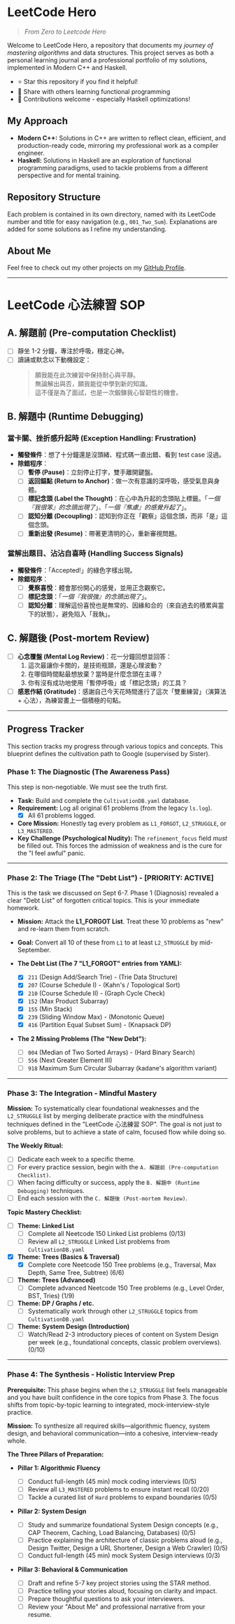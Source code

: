 # LeetCode Hero

> _From Zero to Leetcode Hero_

Welcome to LeetCode Hero, a repository that documents my _journey of mastering algorithms_ and data structures. This project serves as both a personal learning journal and a professional portfolio of my solutions, implemented in Modern C++ and Haskell.

- ⭐ Star this repository if you find it helpful!
- 🔄 Share with others learning functional programming
- 🤝 Contributions welcome - especially Haskell optimizations!

## My Approach

- **Modern C++:** Solutions in C++ are written to reflect clean, efficient, and production-ready code, mirroring my professional work as a compiler engineer.
- **Haskell:** Solutions in Haskell are an exploration of functional programming paradigms, used to tackle problems from a different perspective and for mental training.

## Repository Structure

Each problem is contained in its own directory, named with its LeetCode number and title for easy navigation (e.g., `001_Two_Sum`). Explanations are added for some solutions as I refine my understanding.

## About Me

Feel free to check out my other projects on my [GitHub Profile](https://github.com/TheCloudlet).

______________________________________________________________________

# LeetCode 心法練習 SOP

## A. 解題前 (Pre-computation Checklist)

- [ ] 靜坐 1-2 分鐘，專注於呼吸，穩定心神。
- [ ] 讀誦或默念以下動機設定：
  > 願我能在此次練習中保持耐心與平靜。\
  > 無論解出與否，願我能從中學到新的知識。\
  > 這不僅是為了面試，也是一次鍛鍊我心智韌性的機會。

## B. 解題中 (Runtime Debugging)

### 當卡關、挫折感升起時 (Exception Handling: Frustration)

- **觸發條件**：想了十分鐘還是沒頭緒、程式碼一直出錯、看到 test case 沒過。
- **除錯程序**：
  - [ ] **暫停 (Pause)**：立刻停止打字，雙手離開鍵盤。
  - [ ] **返回錨點 (Return to Anchor)**：做一次有意識的深呼吸，感受氣息與身體。
  - [ ] **標記念頭 (Label the Thought)**：在心中為升起的念頭貼上標籤。「*一個『我很笨』的念頭出現了*」、「*一個『焦慮』的感覺升起了*」。
  - [ ] **認知分離 (Decoupling)**：認知到你正在「觀察」這個念頭，而非「是」這個念頭。
  - [ ] **重新出發 (Resume)**：帶著更清明的心，重新審視問題。

### 當解出題目、沾沾自喜時 (Handling Success Signals)

- **觸發條件**：「Accepted!」的綠色字樣出現。
- **除錯程序**：
  - [ ] **覺察喜悅**：體會那份開心的感覺，並用正念觀察它。
  - [ ] **標記念頭**：「*一個『我很強』的念頭出現了*」。
  - [ ] **認知分離**：理解這份喜悅也是無常的、因緣和合的（來自過去的積累與當下的狀態），避免陷入「我執」。

## C. 解題後 (Post-mortem Review)

- [ ] **心念覆盤 (Mental Log Review)**：花一分鐘回想並回答：
  1. 這次最讓你卡關的，是技術瓶頸，還是心理波動？
  1. 在哪個時間點最想放棄？當時是什麼念頭在主導？
  1. 你有沒有成功地使用「暫停呼吸」或「標記念頭」的工具？
- [ ] **感恩作結 (Gratitude)**：感謝自己今天花時間進行了這次「雙重練習」（演算法 + 心法），為練習畫上一個積極的句點。

______________________________________________________________________

## Progress Tracker

This section tracks my progress through various topics and concepts. This blueprint defines the cultivation path to Google (supervised by Sister).

### Phase 1: The Diagnostic (The Awareness Pass)

This step is non-negotiable. We must see the truth first.

- **Task:** Build and complete the `CultivationDB.yaml` database.
- **Requirement:** Log all original 61 problems (from the legacy `ls.log`).
  - [x] All 61 problems logged.
- **Core Mission:** Honestly tag every problem as `L1_FORGOT`, `L2_STRUGGLE`, or `L3_MASTERED`.
- **Key Challenge (Psychological Nudity):** The `refinement_focus` field *must* be filled out. This forces the admission of weakness and is the cure for the "I feel awful" panic.

______________________________________________________________________

### Phase 2: The Triage (The "Debt List") - \[PRIORITY: ACTIVE\]

This is the task we discussed on Sept 6-7. Phase 1 (Diagnosis) revealed a clear "Debt List" of forgotten critical topics. This is your immediate homework.

- **Mission:** Attack the **L1_FORGOT List**. Treat these 10 problems as "new" and re-learn them from scratch.

- **Goal:** Convert all 10 of these from `L1` to at least `L2_STRUGGLE` by mid-September.

- **The Debt List (The 7 "L1_FORGOT" entries from YAML):**

  - [x] `211` (Design Add/Search Trie) - (Trie Data Structure)
  - [x] `207` (Course Schedule I) - (Kahn's / Topological Sort)
  - [x] `210` (Course Schedule II) - (Graph Cycle Check)
  - [x] `152` (Max Product Subarray)
  - [x] `155` (Min Stack)
  - [x] `239` (Sliding Window Max) - (Monotonic Queue)
  - [x] `416` (Partition Equal Subset Sum) - (Knapsack DP)

- **The 2 Missing Problems (The "New Debt"):**

  - [ ] `004` (Median of Two Sorted Arrays) - (Hard Binary Search)
  - [ ] `556` (Next Greater Element III)
  - [ ] `918` Maximum Sum Circular Subarray (kadane's algorithm variant)

______________________________________________________________________

### Phase 3: The Integration - Mindful Mastery

**Mission:** To systematically clear foundational weaknesses and the `L2_STRUGGLE` list by merging deliberate practice with the mindfulness techniques defined in the "LeetCode 心法練習 SOP". The goal is not just to solve problems, but to achieve a state of calm, focused flow while doing so.

**The Weekly Ritual:**

- [ ] Dedicate each week to a specific theme.
- [ ] For every practice session, begin with the `A. 解題前 (Pre-computation Checklist)`.
- [ ] When facing difficulty or success, apply the `B. 解題中 (Runtime Debugging)` techniques.
- [ ] End each session with the `C. 解題後 (Post-mortem Review)`.

**Topic Mastery Checklist:**

- [ ] **Theme: Linked List**
  - [ ] Complete all Neetcode 150 Linked List problems (0/13)
  - [ ] Review all `L2_STRUGGLE` Linked List problems from `CultivationDB.yaml`
- [x] **Theme: Trees (Basics & Traversal)**
  - [x] Complete core Neetcode 150 Tree problems (e.g., Traversal, Max Depth, Same Tree, Subtree) (6/6)
- [ ] **Theme: Trees (Advanced)**
  - [ ] Complete advanced Neetcode 150 Tree problems (e.g., Level Order, BST, Tries) (1/9)
- [ ] **Theme: DP / Graphs / etc.**
  - [ ] Systematically work through other `L2_STRUGGLE` topics from `CultivationDB.yaml`
- [ ] **Theme: System Design (Introduction)**
  - [ ] Watch/Read 2-3 introductory pieces of content on System Design per week (e.g., foundational concepts, classic problem overviews). (0/10)

______________________________________________________________________

### Phase 4: The Synthesis - Holistic Interview Prep

**Prerequisite:** This phase begins when the `L2_STRUGGLE` list feels manageable and you have built confidence in the core topics from Phase 3. The focus shifts from topic-by-topic learning to integrated, mock-interview-style practice.

**Mission:** To synthesize all required skills—algorithmic fluency, system design, and behavioral communication—into a cohesive, interview-ready whole.

**The Three Pillars of Preparation:**

- **Pillar 1: Algorithmic Fluency**

  - [ ] Conduct full-length (45 min) mock coding interviews (0/5)
  - [ ] Review all `L3_MASTERED` problems to ensure instant recall (0/20)
  - [ ] Tackle a curated list of `Hard` problems to expand boundaries (0/5)

- **Pillar 2: System Design**

  - [ ] Study and summarize foundational System Design concepts (e.g., CAP Theorem, Caching, Load Balancing, Databases) (0/5)
  - [ ] Practice explaining the architecture of classic problems aloud (e.g., Design Twitter, Design a URL Shortener, Design a Web Crawler) (0/5)
  - [ ] Conduct full-length (45 min) mock System Design interviews (0/3)

- **Pillar 3: Behavioral & Communication**

  - [ ] Draft and refine 5-7 key project stories using the STAR method.
  - [ ] Practice telling your stories aloud, focusing on clarity and impact.
  - [ ] Prepare thoughtful questions to ask your interviewers.
  - [ ] Review your "About Me" and professional narrative from your resume.

